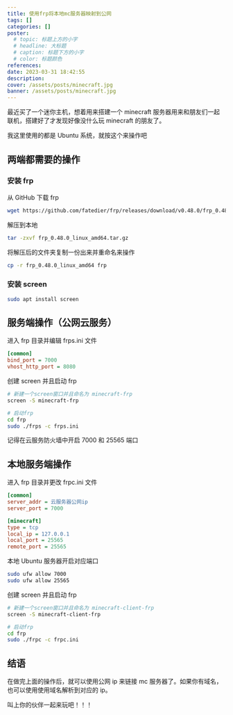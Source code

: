 ```yaml
---
title: 使用frp将本地mc服务器映射到公网
tags: []
categories: []
poster:
  # topic: 标题上方的小字
  # headline: 大标题
  # caption: 标题下方的小字
  # color: 标题颜色
references:
date: 2023-03-31 18:42:55
description:
cover: /assets/posts/minecraft.jpg
banner: /assets/posts/minecraft.jpg
---
```


最近买了一个迷你主机，想着用来搭建一个 minecraft 服务器用来和朋友们一起联机，搭建好了才发现好像没什么玩 minecraft 的朋友了。

<!-- more -->

我这里使用的都是 Ubuntu 系统，就按这个来操作吧

## 两端都需要的操作

### 安装 frp

从 GitHub 下载 frp

```bash
wget https://github.com/fatedier/frp/releases/download/v0.48.0/frp_0.48.0_linux_amd64.tar.gz
```

解压到本地

```bash
tar -zxvf frp_0.48.0_linux_amd64.tar.gz
```

将解压后的文件夹复制一份出来并重命名来操作

```bash
cp -r frp_0.48.0_linux_amd64 frp
```

### 安装 screen

```bash
sudo apt install screen
```

## 服务端操作（公网云服务）

进入 frp 目录并编辑 frps.ini 文件

```ini
[common]
bind_port = 7000
vhost_http_port = 8080
```

创建 screen 并且启动 frp

```bash
# 新建一个screen窗口并且命名为 minecraft-frp
screen -S minecraft-frp
```

```bash
# 启动frp
cd frp
sudo ./frps -c frps.ini
```

记得在云服务防火墙中开启 7000 和 25565 端口

## 本地服务端操作

进入 frp 目录并更改 frpc.ini 文件

```ini
[common]
server_addr = 云服务器公网ip
server_port = 7000

[minecraft]
type = tcp
local_ip = 127.0.0.1
local_port = 25565
remote_port = 25565
```

本地 Ubuntu 服务器开启对应端口

```bash
sudo ufw allow 7000
sudo ufw allow 25565
```

创建 screen 并且启动 frp

```bash
# 新建一个screen窗口并且命名为 minecraft-client-frp
screen -S minecraft-client-frp
```

```bash
# 启动frp
cd frp
sudo ./frpc -c frpc.ini
```

## 结语

在做完上面的操作后，就可以使用公网 ip 来链接 mc 服务器了。如果你有域名，也可以使用使用域名解析到对应的 ip。

叫上你的伙伴一起来玩吧！！！
